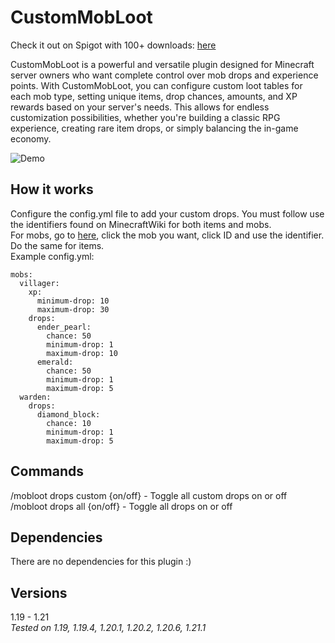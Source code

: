 # CustomMobLoot
Check it out on Spigot with 100+ downloads: [here](https://www.spigotmc.org/resources/1-19-1-21-custommobloot.120424/)  

CustomMobLoot is a powerful and versatile plugin designed for Minecraft server owners who want complete control over mob drops and experience points. With CustomMobLoot, you can configure custom loot tables for each mob type, setting unique items, drop chances, amounts, and XP rewards based on your server's needs. This allows for endless customization possibilities, whether you're building a classic RPG experience, creating rare item drops, or simply balancing the in-game economy.

![Demo](./resources/demo.gif)

## How it works
Configure the config.yml file to add your custom drops. You must follow use the identifiers found on MinecraftWiki for both items and mobs.  
For mobs, go to <a href="https://minecraft.wiki/w/Mob#List_of_mobs">here</a>, click the mob you want, click ID and use the identifier.  
Do the same for items.  
Example config.yml:
```
mobs:
  villager:
    xp:
      minimum-drop: 10
      maximum-drop: 30
    drops:
      ender_pearl:
        chance: 50
        minimum-drop: 1
        maximum-drop: 10
      emerald:
        chance: 50
        minimum-drop: 1
        maximum-drop: 5
  warden:
    drops:
      diamond_block:
        chance: 10
        minimum-drop: 1
        maximum-drop: 5
```

## Commands
/mobloot drops custom {on/off} - Toggle all custom drops on or off  
/mobloot drops all {on/off} - Toggle all drops on or off

## Dependencies
There are no dependencies for this plugin :)  

## Versions
1.19 - 1.21  
*Tested on 1.19, 1.19.4, 1.20.1, 1.20.2, 1.20.6, 1.21.1*
